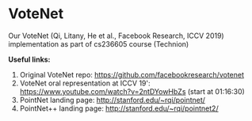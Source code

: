 # VoteNet
Our VoteNet (Qi, Litany, He et al., Facebook Research, ICCV 2019) implementation as part of cs236605 course (Technion)

**Useful links:**
1. Original VoteNet repo: https://github.com/facebookresearch/votenet
2. VoteNet oral representation at ICCV 19': https://www.youtube.com/watch?v=2ntDYowHbZs (start at 01:16:30)
3. PointNet landing page: http://stanford.edu/~rqi/pointnet/
4. PointNet++ landing page: http://stanford.edu/~rqi/pointnet2/

